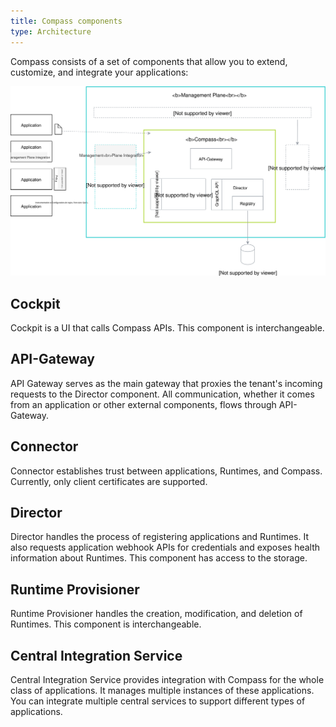```yaml
---
title: Compass components
type: Architecture
---
```


Compass consists of a set of components that allow you to extend, customize, and integrate your applications:

![Components](./assets/components.svg)

## Cockpit

Cockpit is a UI that calls Compass APIs. This component is interchangeable.

## API-Gateway

API Gateway serves as the main gateway that proxies the tenant's incoming requests to the Director component. All communication, whether it comes from an application or other external components, flows through API-Gateway.

## Connector

Connector establishes trust between applications, Runtimes, and Compass. Currently, only client certificates are supported.

## Director

Director handles the process of registering applications and Runtimes. It also requests application webhook APIs for credentials and exposes health information about Runtimes. This component has access to the storage.

## Runtime Provisioner

Runtime Provisioner handles the creation, modification, and deletion of Runtimes. This component is interchangeable.

## Central Integration Service

Central Integration Service provides integration with Compass for the whole class of applications. It manages multiple instances of these applications. You can integrate multiple central services to support different types of applications.
